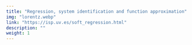 ```yaml
---
title: "Regression, system identification and function approximation"
img: "lorentz.webp"
link: "https://isp.uv.es/soft_regression.html"
description: ""
weight: 1
---
```

